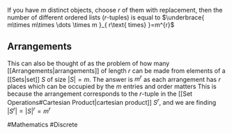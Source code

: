 If you have $m$ distinct objects, choose $r$ of them with replacement, then the number of different ordered lists ($r$-tuples) is equal to $\underbrace{ m\times m\times \dots \times m }_{ r\text{ times} }=m^{r}$
## Arrangements
This can also be thought of as the problem of how many [[Arrangements|arrangements]] of length $r$ can be made from elements of a [[Sets|set]] $S$ of size $|S|=m$. The answer is $m^{r}$ as each arrangement has $r$ places which can be occupied by the $m$ entries and order matters
This is because the arrangement corresponds to the $r$-tuple in the [[Set Operations#Cartesian Product|cartesian product]] $S^{r}$, and we are finding $\left| S^{r} \right|=\left| S \right|^{r}=m^{r}$

#Mathematics #Discrete 